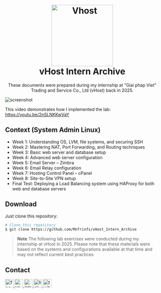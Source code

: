 <h1 align="center">
  <br>
  <a href="https://vhost.vn/"><img src="https://i.postimg.cc/3JbdJhHJ/vhost-logo.png" alt="Vhost" width="200"></a>
  <br>
  vHost Intern Archive
  <br>
</h1>

<p align="center">These documents were prepared during my internship at "Giai phap Viet" Trading and Service Co., Ltd (vHost) back in 2025.</p>

![screenshot](https://i.postimg.cc/Z58tsPjt/proxmox-vhost.png)

This video demonstrates how I implemented the lab: https://youtu.be/2nSLNKKwVaY

## Context (System Admin Linux)

* Week 1: Understanding OS, LVM, file systems, and securing SSH
* Week 2: Mastering NAT, Port Forwarding, and Routing techniques
* Week 3: Basic web server and database setup
* Week 4: Advanced web server configuration
* Week 5: Email Server – Zimbra
* Week 6: Email Relay configuration
* Week 7: Hosting Control Panel – cPanel
* Week 8: Site-to-Site VPN setup
* Final Test: Deploying a Load Balancing system using HAProxy for both web and database servers

## Download

Just clone this repository:

```bash
# Clone this repository
$ git clone https://github.com/MnTrinfs/vHost_Intern_Archive 
```

> **Note**
> The following lab exercises were conducted during my internship at vHost in 2025. Please note that these materials were based on the systems and configurations available at that time and may not reflect current best practices

## Contact
<p>
    <a href="https://www.facebook.com/minhtri.nguyenngoc.3572" target="_blank">
        <img src="https://img.shields.io/static/v1?message=Facebook&logo=facebook&label=&color=1877F2&logoColor=white&labelColor=&style=for-the-badge" height="27" alt="facebook logo"  />
    </a>
    <a href="https://www.youtube.com/@davidnguyen7897" target="_blank">
        <img src="https://img.shields.io/static/v1?message=Youtube&logo=youtube&label=&color=FF0000&logoColor=white&labelColor=&style=for-the-badge" height="27" alt="youtube logo"  />
      </a>
    <a href="mailto:bthong45@gmail.com" target="_blank">
        <img src="https://img.shields.io/static/v1?message=Gmail&logo=gmail&label=&color=D14836&logoColor=white&labelColor=&style=for-the-badge" height="27" alt="gmail logo"  />
    </a>
    <a href="https://www.linkedin.com/in/nguynngcminhtr7" target="_blank">
        <img src="https://img.shields.io/static/v1?message=LinkedIn&logo=linkedin&label=&color=0077B5&logoColor=white&labelColor=&style=for-the-badge" height="27" alt="linkedin logo"  />
    </a>
    <a href="https://x.com/NguynNgcMinhTr7" target="_blank">
        <img src="https://img.shields.io/static/v1?message=Twitter&logo=twitter&label=&color=1DA1F2&logoColor=white&labelColor=&style=for-the-badge" height="27" alt="twitter logo"  />
    </a>
</p>